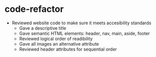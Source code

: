 # code-refactor

* Reviewed website code to make sure it meets accesibility standards
    * Gave a descriptive title
    * Gave semantic HTML elements: header, nav, main, aside, footer
    * Reviewed logical order of readibility
    * Gave all images an alternative attribute
    * Reviewed header attributes for sequential order 
